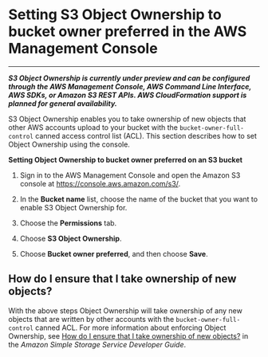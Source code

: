 # Setting S3 Object Ownership to bucket owner preferred in the AWS Management Console<a name="add-object-ownership"></a>

****  
***S3 Object Ownership is currently under preview and can be configured through the AWS Management Console, AWS Command Line Interface, AWS SDKs, or Amazon S3 REST APIs\. AWS CloudFormation support is planned for general availability\.***

S3 Object Ownership enables you to take ownership of new objects that other AWS accounts upload to your bucket with the `bucket-owner-full-control` canned access control list \(ACL\)\. This section describes how to set Object Ownership using the console\.

**Setting Object Ownership to bucket owner preferred on an S3 bucket**

1. Sign in to the AWS Management Console and open the Amazon S3 console at [https://console\.aws\.amazon\.com/s3/](https://console.aws.amazon.com/s3/)\.

1. In the **Bucket name** list, choose the name of the bucket that you want to enable S3 Object Ownership for\.

1. Choose the **Permissions** tab\.

1. Choose **S3 Object Ownership**\.

1. Choose **Bucket owner preferred**, and then choose **Save**\.

## How do I ensure that I take ownership of new objects?<a name="add-object-ownership-moreinfo"></a>

With the above steps Object Ownership will take ownership of any new objects that are written by other accounts with the `bucket-owner-full-control` canned ACL\. For more information about enforcing Object Ownership, see [How do I ensure that I take ownership of new objects?](https://docs.aws.amazon.com/AmazonS3/latest/dev/about-object-ownership.html#ensure-object-ownership) in the *Amazon Simple Storage Service Developer Guide*\.
